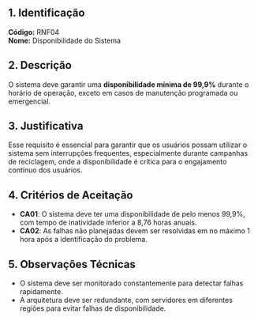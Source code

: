## 1. Identificação  
**Código:** RNF04  
**Nome:** Disponibilidade do Sistema  

## 2. Descrição  
O sistema deve garantir uma **disponibilidade mínima de 99,9%** durante o horário de operação, exceto em casos de manutenção programada ou emergencial.  

## 3. Justificativa  
Esse requisito é essencial para garantir que os usuários possam utilizar o sistema sem interrupções frequentes, especialmente durante campanhas de reciclagem, onde a disponibilidade é crítica para o engajamento contínuo dos usuários.  

## 4. Critérios de Aceitação  
- **CA01**: O sistema deve ter uma disponibilidade de pelo menos 99,9%, com tempo de inatividade inferior a 8,76 horas anuais.  
- **CA02**: As falhas não planejadas devem ser resolvidas em no máximo 1 hora após a identificação do problema.  

## 5. Observações Técnicas  
- O sistema deve ser monitorado constantemente para detectar falhas rapidamente.  
- A arquitetura deve ser redundante, com servidores em diferentes regiões para evitar falhas de disponibilidade.